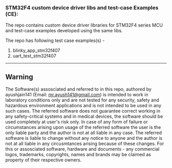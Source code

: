### STM32F4 custom device driver libs and test-case Examples (CE):<br>

The repo contains custom device driver libraries for STM32F4 series MCU and test-case examples developed using the same libs.

The repo has following test case examples(s) - <br>

1. blinky_app_stm32f407
2. uart_test_stm32f407

---------------------------------------------------------
## Warning
The Software(s) assosciated and referred to in this repo, authored by ayushjain141 (Email: mr.ayush141@gmail.com) is intended to work in laboratory conditions only and are not tested for any security, safety and hazardous environment applications and is not intended to be used in any such cases. The referred software does not guarantee correct working in any safety-critical systems and in medical devices, the software should be used completely at user's risk only. In case of any form of failure or circumstances arising upon usage of the referred software the user is the only liable party and the author is not at all liable in any case. The referred software is liable to change without any notice to anyone and the author is not at all liable in any circusmtances arising because of these changes. For this or assosciated software, hardware and documents - any commercial logos, trademarks, copyrights, names and brands may be claimed as property of their respective owners.
